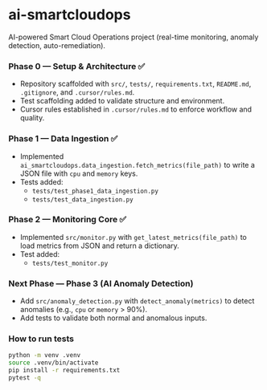 # ai-smartcloudops

AI-powered Smart Cloud Operations project (real-time monitoring, anomaly detection, auto-remediation).

### Phase 0 — Setup & Architecture ✅
- Repository scaffolded with `src/`, `tests/`, `requirements.txt`, `README.md`, `.gitignore`, and `.cursor/rules.md`.
- Test scaffolding added to validate structure and environment.
- Cursor rules established in `.cursor/rules.md` to enforce workflow and quality.

### Phase 1 — Data Ingestion ✅
- Implemented `ai_smartcloudops.data_ingestion.fetch_metrics(file_path)` to write a JSON file with `cpu` and `memory` keys.
- Tests added:
  - `tests/test_phase1_data_ingestion.py`
  - `tests/test_data_ingestion.py`

### Phase 2 — Monitoring Core ✅
- Implemented `src/monitor.py` with `get_latest_metrics(file_path)` to load metrics from JSON and return a dictionary.
- Test added:
  - `tests/test_monitor.py`

### Next Phase — Phase 3 (AI Anomaly Detection)
- Add `src/anomaly_detection.py` with `detect_anomaly(metrics)` to detect anomalies (e.g., `cpu` or `memory` > 90%).
- Add tests to validate both normal and anomalous inputs.

### How to run tests
```bash
python -m venv .venv
source .venv/bin/activate
pip install -r requirements.txt
pytest -q
```
